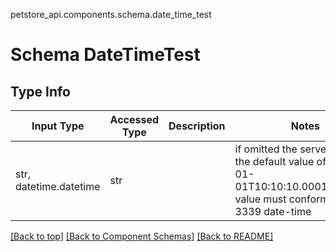 petstore_api.components.schema.date_time_test
# Schema DateTimeTest

## Type Info
Input Type | Accessed Type | Description | Notes
------------ | ------------- | ------------- | -------------
str, datetime.datetime | str |  | if omitted the server will use the default value of 2010-01-01T10:10:10.000111+01:00 value must conform to RFC-3339 date-time

[[Back to top]](#top) [[Back to Component Schemas]](../../../README.md#Component-Schemas) [[Back to README]](../../../README.md)
